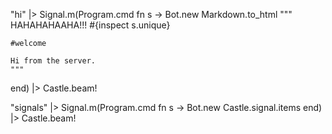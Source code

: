 "hi" |> Signal.m(Program.cmd fn s -> 
    Bot.new Markdown.to_html """
    HAHAHAHAAHA!!! #{inspect s.unique}
    
    #welcome
    
    Hi from the server.
    """
  end) |> Castle.beam!

"signals" |> Signal.m(Program.cmd fn s -> 
    Bot.new Castle.signal.items
  end) |> Castle.beam!
